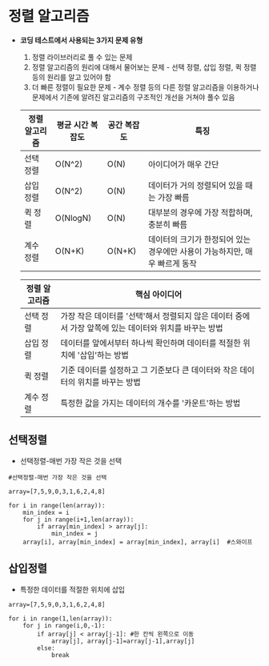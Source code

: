 # 정렬 알고리즘
- **코딩 테스트에서 사용되는 3가지 문제 유형**
  1. 정렬 라이브러리로 풀 수 있는 문제
  2. 정렬 알고리즘의 원리에 대해서 물어보는 문제 - 선택 정렬, 삽입 정렬, 퀵 정렬등의 원리를 알고 있어야 함
  3. 더 빠른 정렬이 필요한 문제 - 계수 정렬 등의 다른 정렬 알고리즘을 이용하거나 문제에서 기존에 알려진 알고리즘의 구조적인 개선을 거쳐야 풀수 있음

  |정렬 알고리즘|평균 시간 복잡도|공간 복잡도|특징|
  |------------|-----|-----|---------------------|
  |선택 정렬|O(N^2)|O(N)|아이디어가 매우 간단|
  |삽입 정렬|O(N^2)|O(N)|데이터가 거의 정렬되어 있을 때는 가장 빠름|
  |퀵 정렬|O(NlogN)|O(N)|대부분의 경우에 가장 적합하며, 충분히 빠름|
  |계수 정렬|O(N+K)|O(N+K)|데이터의 크기가 한정되어 있는 경우에만 사용이 가능하지만, 매우 빠르게 동작|  
  
  |정렬 알고리즘|핵심 아이디어|
  |------------|---------------------|
  |선택 정렬|가장 작은 데이터를 '선택'해서 정렬되지 않은 데이터 중에서 가장 앞쪽에 있는 데이터와 위치를 바꾸는 방법|
  |삽입 정렬|데이터를 앞에서부터 하나씩 확인하며 데이터를 적절한 위치에 '삽입'하는 방법|
  |퀵 정렬|기준 데이터를 설정하고 그 기준보다 큰 데이터와 작은 데이터의 위치를 바꾸는 방법|
  |계수 정렬|특정한 값을 가지는 데이터의 개수를 '카운트'하는 방법|
## 선택정렬
- 선택정렬-매번 가장 작은 것을 선택

```
#선택정렬-매번 가장 작은 것을 선택

array=[7,5,9,0,3,1,6,2,4,8]

for i in range(len(array)):
    min_index = i
    for j in range(i+1,len(array)):
        if array[min_index] > array[j]:
            min_index = j
    array[i], array[min_index] = array[min_index], array[i]  #스와이프

```

## 삽입정렬
- 특정한 데이터를 적절한 위치에 삽입

```
array=[7,5,9,0,3,1,6,2,4,8]

for i in range(1,len(array)):
    for j in range(i,0,-1):
        if array[j] < array[j-1]: #한 칸씩 왼쪽으로 이동
            array[j], array[j-1]=array[j-1],array[j]
        else:
            break
            
```


